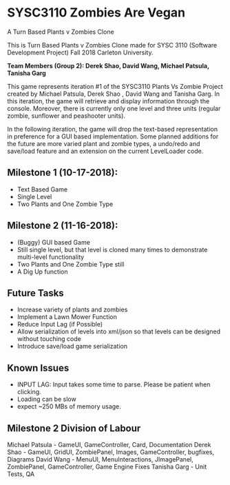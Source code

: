 # SYSC3110 Zombies Are Vegan
A Turn Based Plants v Zombies Clone

This is Turn Based Plants v Zombies Clone made for SYSC 3110 (Software Development Project) Fall 2018 Carleton University.

**Team Members (Group 2): Derek Shao, David Wang, Michael Patsula, Tanisha Garg**

This game represents iteration #1 of the SYSC3110 Plants Vs Zombie Project created by Michael Patsula, Derek Shao , David Wang and Tanisha Garg. In this iteration, the game will retrieve and display
information through the console. Moreover, there is currently only one level and three units (regular zombie, sunflower and peashooter units).

In the following iteration, the game will drop the text-based representation in preference for a GUI based implementation. Some planned additions for the future are more varied plant and zombie types, a undo/redo and save/load feature and an extension on the current LevelLoader code.

## Milestone 1 (10-17-2018):
- Text Based Game
- Single Level
- Two Plants and One Zombie Type

## Milestone 2 (11-16-2018):
- (Buggy) GUI based Game
- Still single level, but that level is cloned many times to demonstrate multi-level functionality
- Two Plants and One Zombie Type still
- A Dig Up function

## Future Tasks
- Increase variety of plants and zombies
- Implement a Lawn Mower Function
- Reduce Input Lag (if Possible)
- Allow serialization of levels into xml/json so that levels can be designed without touching code
- Introduce save/load game serialization

## Known Issues
- INPUT LAG: Input takes some time to parse. Please be patient when clicking.
- Loading can be slow
- expect ~250 MBs of memory usage.

## Milestone 2 Division of Labour
Michael Patsula - GameUI, GameController, Card, Documentation
Derek Shao - GameUI, GridUI, ZombiePanel, Images, GameController, bugfixes, Diagrams
David Wang - MenuUI, MenuInteractions, JImagePanel, ZombiePanel, GameController, Game Engine Fixes
Tanisha Garg - Unit Tests, QA
